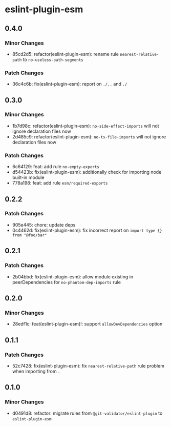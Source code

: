 # eslint-plugin-esm

## 0.4.0

### Minor Changes

- 85cd2d5: refactor(eslint-plugin-esm): rename rule `nearest-relative-path` to `no-useless-path-segments`

### Patch Changes

- 36c4c6b: fix(eslint-plugin-esm): report on `./..` and `./`

## 0.3.0

### Minor Changes

- 1b7d98c: refactor(eslint-plugin-esm): `no-side-effect-imports` will not ignore declaration files now
- 2d485c9: refactor(eslint-plugin-esm): `no-ts-file-imports` will not ignore declaration files now

### Patch Changes

- 6c64129: feat: add rule `no-empty-exports`
- d54423b: fix(eslint-plugin-esm): additionally check for importing node built-in module
- 778a198: feat: add rule `esm/required-exports`

## 0.2.2

### Patch Changes

- 905e445: chore: update deps
- 0c4462d: fix(eslint-plugin-esm): fix incorrect report on `import type {} from "@foo/bar"`

## 0.2.1

### Patch Changes

- 2b04bbd: fix(eslint-plugin-esm): allow module existing in peerDependencies for `no-phantom-dep-imports` rule

## 0.2.0

### Minor Changes

- 28edf1c: feat(eslint-plugin-esm)!: support `allowDevDependencies` option

## 0.1.1

### Patch Changes

- 52c7428: fix(eslint-plugin-esm): fix `nearest-relative-path` rule problem when importing from `.`

## 0.1.0

### Minor Changes

- d0491d8: refactor: migrate rules from `@git-validator/eslint-plugin` to `eslint-plugin-esm`
